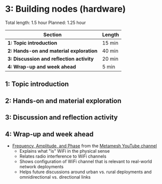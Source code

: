 # 3: Building nodes (hardware)

Total length:  1.5 hour
Planned:      1.25 hour

| **Section**                                        | **Length** |
|----------------------------------------------------|------------|
| **1: Topic introduction**                          | 15 min     |
| **2: Hands-on and material exploration**           | 40 min     |
| **3: Discussion and reflection activity**          | 20 min     |
| **4: Wrap-up and week ahead**                      | 5 min      |

## 1: Topic introduction



## 2: Hands-on and material exploration



## 3: Discussion and reflection activity



## 4: Wrap-up and week ahead

- [Frequency, Amplitude, and Phase](https://www.youtube.com/watch?v=5g-Din357iY) from the [Metamesh YouTube channel](https://www.youtube.com/channel/UCGEnntxbGKMU9J9GIZ1LQUQ)
    - Explains what "is" WiFi in the physical sense
    - Relates radio interference to WiFi channels
    - Shows configuration of WiFi channel that is relevant to real-world network deployments
    - Helps future discussions around urban vs. rural deployments and omnidirectional vs. directional links
